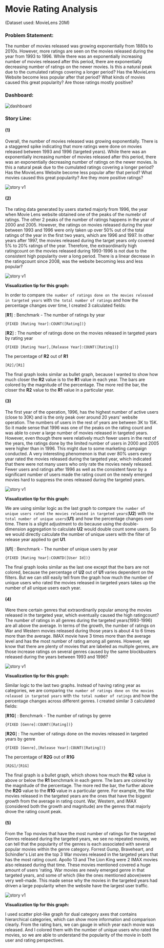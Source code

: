 # Movie Rating Analysis

(Dataset used: MovieLens 20M)

### Problem Statement:

The number of movies released was growing exponentially from 1880s to 2010s. However, more ratings are seen on the movies released during the year from 1993 to 1996. While there was an exponentially increasing number of movies released after this period, there are exponentially decreasing number of ratings on the newer movies. Is this a natural peak due to the cumulated ratings covering a longer period? Has the MovieLens Website become less popular after that period? What kinds of movies caused this great popularity? Are those ratings mostly positive?



### Dashboard:

![dashboard](https://github.com/Olliang/All-About-Movie-Data/blob/master/images/MovieLens_Dashboard%20v2-4.PNG)



### Story Line:

#### (1)

Overall, the number of movies released was growing exponentially. There is a staggered spike indicating that more ratings were done on movies released between 1993 and 1996 (targeted years). While there was an exponentially increasing number of movies released after this period, there was an exponentially decreasing number of ratings on the newer movies. Is this a natural peak due to the cumulated ratings covering a longer period? Has the MovieLens Website become less popular after that period? What movies caused this great popularity? Are they more positive ratings?

![story v1](https://github.com/Olliang/All-About-Movie-Data/blob/master/images/Movielens_Story%20v2p1.PNG)





#### (2)

The rating data generated by users started majorly from 1996, the year when Movie Lens website obtained one of the peaks of the numebr of ratings. The other 2 peaks of the number of ratings happens in the year of 2000 and 2005. However, the ratings on movies released during the year between 1993 and 1996 were only taken up over 50% out of the total ratings of the year in the first two years, which are 1996 and 1997. In other years after 1997, the movies released during the target years only covered  5% to 20% ratings of the year. Therefore, the extraordinarily high ratingcount on the movies released during 1993-1996 is not due to the consistent high popularity over a long period. There is a linear decrease in the ratingcount since 2008, was the website becoming less and less popular?



![story v1](https://github.com/Olliang/All-About-Movie-Data/blob/master/images/Movielens_Story%20v2p2.PNG)

**Visualization tip for this graph:**

In order to compare `the number of ratings done on the movies released in targeted years` with `the total number of ratings` and how the percentage changes over time, I created 3 calculated fields:

[**R1**] : Benchmark - The number of ratings by year 

```tableau
{FIXED [Rating Year]:COUNT([Rating])}
```

[**R2**] : The number of ratings done on the movies released in targeted years by rating year

```tableau
{FIXED [Rating Year],[Release Year]:COUNT([Rating])}
```

The percentage of **R2** out of **R1**

```tableau
[R2]/[R1]
```



The final graph looks similar as bullet graph, because I wanted to show how much closer the **R2** value is to the **R1** value in each year. The bars are colored by the magnitude of the percentage. The more red the bar, the closer the **R2** value to the **R1** value in a particular year.





#### (3)

The first year of the operation, 1996, has the highest number of active users (close to 30K) and is the only peak over around 20 years' website operation. The numbers of users in the rest of years are between 3K to 15K. So it made sense that 1996 was one of the peaks on the rating count and was able to cover a large number of movies released in targeted years. However, even though there were relatively much fewer users in the rest of the years, the ratings done by the limited number of users in 2000 and 2005 were higher than in 1996. This might due to some marketing campaign conducted. A very interesting phenomenon is that over 80% users every year rated the movies released during the targeted year, which indicated that there were not many users who only rate the movies newly released. Fewer users and ratings after 1996 as well as the consistent favor by a significant number of users made the rating count on the newly emerged movies hard to suppress the ones released during the targeted years.



![story v1](https://github.com/Olliang/All-About-Movie-Data/blob/master/images/Movielens_Story%20v2p3.PNG)

**Visualization tip for this graph:**

We are using similar logic as the last graph to compare `the number of unique users rated the movies released in targeted years`(**U2**) with `the total number of unique users`(**U1**) and how the percentage changes over time. There is a slight adjustment to do because using the double-dimension aggregation to calculate **U2** would double count some users. So we would directly calculate the number of unique users with the filter of release year applied to get **U1**.

[**U1**] : Benchmark - The number of unique users by year 

```tableau
{FIXED [Rating Year]:COUNTD([User Id])}
```



The final graph looks similar as the last one except that the bars are not colored, because the percentage of **U2** out of **U1** varies dependent on the filters. But we can still easily tell from the graph how much the number of unique users who rated the movies released in targeted years takes up the number of all unique users each year.



#### (4)

Were there certain genres that extraordinarily popular among the movies released in the targeted year, which eventually caused the high ratingcount? The number of ratings in all genres during the targeted years(1993-1996) are all above the average. In terms of the growth, the number of ratings on War and Western movies released during those years is about 4 to 6 times more than the average. IMAX movie have 3 times more than the average level and has the most number of rating among all genres. However, we know that there are plenty of movies that are labeled as multiple genres, are those increase ratings on several genres caused by the same blockbusters released during the years between 1993 and 1996?



![story v1](https://github.com/Olliang/All-About-Movie-Data/blob/master/images/Movielens_Story%20v2p4.PNG)

**Visualization tip for this graph:**

Similar logic to the last two graphs. Instead of having rating year as categories, we are comparing `the number of ratings done on the movies released in targeted years` with `the total number of ratings` and how the percentage changes across different genres. I created similar 3 calculated fields:

[**R1G**] : Benchmark - The number of ratings by genre

```tableau
{FIXED [Genre]:COUNT([Rating])}
```

[**R2G**] : The number of ratings done on the movies released in targeted years by genre

```tableau
{FIXED [Genre],[Release Year]:COUNT([Rating])}
```

The percentage of **R2G** out of **R1G**

```tableau
[R2G]/[R1G]
```



The final graph is a bullet graph, which shows how much the **R2** value is above or below the **R1** benchmark in each genre. The bars are colored by the magnitude of the percentage. The more red the bar, the further above the **R2G** value to the **R1G** value in a particular genre. For example, the War movies released in the targeted years are the ones that have the biggest growth from the average in rating count. War, Western, and IMAX (considered both the growth and magnitude) are the genres that majorly drove the rating count peak.



#### (5)

From the Top movies that have the most number of ratings for the targeted Genres released during the targeted years, we see no repeated movies, we can tell that the popularity of the genres is each associated with several popular movies within the genre category. Forrest Gump, Braveheart, and Schindler's List are the top 3 War movies released in the targeted years that has the most rating count. Apollo 13 and The Lion King were 2 IMAX movies also released during that time. These movies mentioned covered a huge amount of users 'rating. War movies are newly emerged genre in that targeted years, and some of which (like the ones mentioned above)were very well-made. This made sense why the movies in the targeted years had driven a large popularity when the website have the largest user traffic.



![story v1](https://github.com/Olliang/All-About-Movie-Data/blob/master/images/Movielens_Story%20v2p5.PNG)



**Visualization tip for this graph:**

I used scatter plot-like graph for dual category axes that contains hierarchical categories, which can show more information and comparison clearly. From the rating bars, we can gauge in which year each movie was released. And I colored them with the number of unique users who rated the movies, so we are able to understand the popularity of the movie in both user and rating perspectives.